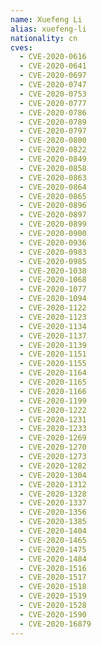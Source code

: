 ```yaml
---
name: Xuefeng Li
alias: xuefeng-li
nationality: cn
cves:
  - CVE-2020-0616
  - CVE-2020-0641
  - CVE-2020-0697
  - CVE-2020-0747
  - CVE-2020-0753
  - CVE-2020-0777
  - CVE-2020-0786
  - CVE-2020-0789
  - CVE-2020-0797
  - CVE-2020-0800
  - CVE-2020-0822
  - CVE-2020-0849
  - CVE-2020-0858
  - CVE-2020-0863
  - CVE-2020-0864
  - CVE-2020-0865
  - CVE-2020-0896
  - CVE-2020-0897
  - CVE-2020-0899
  - CVE-2020-0900
  - CVE-2020-0936
  - CVE-2020-0983
  - CVE-2020-0985
  - CVE-2020-1038
  - CVE-2020-1068
  - CVE-2020-1077
  - CVE-2020-1094
  - CVE-2020-1122
  - CVE-2020-1123
  - CVE-2020-1134
  - CVE-2020-1137
  - CVE-2020-1139
  - CVE-2020-1151
  - CVE-2020-1155
  - CVE-2020-1164
  - CVE-2020-1165
  - CVE-2020-1166
  - CVE-2020-1199
  - CVE-2020-1222
  - CVE-2020-1231
  - CVE-2020-1233
  - CVE-2020-1269
  - CVE-2020-1270
  - CVE-2020-1273
  - CVE-2020-1282
  - CVE-2020-1304
  - CVE-2020-1312
  - CVE-2020-1328
  - CVE-2020-1337
  - CVE-2020-1356
  - CVE-2020-1385
  - CVE-2020-1404
  - CVE-2020-1465
  - CVE-2020-1475
  - CVE-2020-1484
  - CVE-2020-1516
  - CVE-2020-1517
  - CVE-2020-1518
  - CVE-2020-1519
  - CVE-2020-1528
  - CVE-2020-1590
  - CVE-2020-16879
---
```

